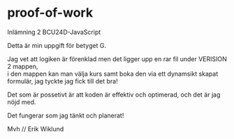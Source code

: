 # proof-of-work
Inlämning 2 BCU24D-JavaScript

Detta är min uppgift för betyget G. 

Jag vet att logiken är förenklad men det ligger upp en rar fil under VERISION 2 mappen,  
i den mappen kan man välja kurs samt boka den via ett dynamsikt skapat formulär, jag tyckte jag fick till det bra!

Det som är possetivt är att koden är effektiv och optimerad, och det är jag nöjd med.

Det fungerar som jag tänkt och planerat! 

Mvh // 
Erik Wiklund